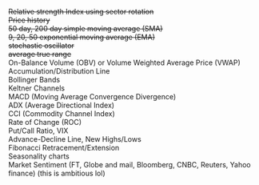 ~~Relative strength Index using sector rotation<br/>~~
~~Price history~~<br/>
~~50 day, 200 day simple moving average (SMA)~~<br/>
~~9, 20, 50 exponential moving average (EMA)<br/>~~
~~stochastic oscillator<br/>~~
~~average true range <br/>~~
On-Balance Volume (OBV) or Volume Weighted Average Price (VWAP)<br/>
Accumulation/Distribution Line<br/>
Bollinger Bands<br/>
Keltner Channels<br/>
MACD (Moving Average Convergence Divergence)<br/>
ADX (Average Directional Index)<br/>
CCI (Commodity Channel Index)<br/>
Rate of Change (ROC)<br/>
Put/Call Ratio, VIX<br/>
Advance-Decline Line, New Highs/Lows<br/>
Fibonacci Retracement/Extension<br/>
Seasonality charts<br/>
Market Sentiment (FT, Globe and mail, Bloomberg, CNBC, Reuters, Yahoo finance) (this is ambitious lol)<br/> 
